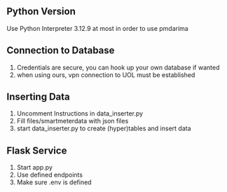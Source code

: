 ## Python Version
Use Python Interpreter 3.12.9 at most in order to use pmdarima


## Connection to Database
1. Credentials are secure, you can hook up your own database if wanted
2. when using ours, vpn connection to UOL must be established

## Inserting Data

1. Uncomment Instructions in data_inserter.py
2. Fill files/smartmeterdata with json files
3. start data_inserter.py to create (hyper)tables and insert data

## Flask Service
1. Start app.py
2. Use defined endpoints
3. Make sure .env is defined


